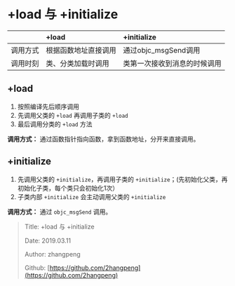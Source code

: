 # +load 与 +initialize

|  | +load | +initialize |
| :--- | :--- | :--- |
| 调用方式 | 根据函数地址直接调用 | 通过objc\_msgSend调用 |
| 调用时刻 | 类、分类加载时调用 | 类第一次接收到消息的时候调用 |

## +load

1. 按照编译先后顺序调用
2. 先调用父类的 `+load` 再调用子类的 `+load`
3. 最后调用分类的 `+load` 方法

**调用方式：** 通过函数指针指向函数，拿到函数地址，分开来直接调用。

## +initialize

1. 先调用父类的 `+initialize`，再调用子类的 `+initialize`；\(先初始化父类，再初始化子类，每个类只会初始化1次）
2. 子类内部 `+initialize` 会主动调用父类的 `+initialize`

**调用方式：** 通过 `objc_msgSend` 调用。

> Title: +load 与 +initialize
>
> Date: 2019.03.11
>
> Author: zhangpeng
>
> Github: [https://github.com/2hangpeng](https://github.com/2hangpeng)

